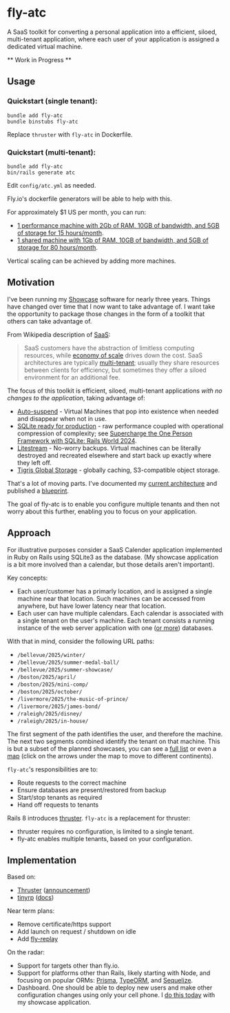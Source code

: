 # fly-atc

A SaaS toolkit for converting a personal application into a efficient, siloed, multi-tenant application, where each user of your application is assigned a dedicated virtual machine.

** Work in Progress **

## Usage

### Quickstart (single tenant):

```
bundle add fly-atc
bundle binstubs fly-atc
```

Replace `thruster` with `fly-atc` in Dockerfile.

### Quickstart (multi-tenant):

```
bundle add fly-atc
bin/rails generate atc
```

Edit `config/atc.yml` as needed.

Fly.io's dockerfile generators will be able to help with this.

For approximately $1 US per month, you can run:
  * [1 performance machine with 2Gb of RAM, 10GB of bandwidth, and 5GB of storage for 15 hours/month](https://fly.io/calculator?m=0_0_0_0_0&f=c&b=iad.10&a=no_none&r=shared_0_1_iad&t=10_100_5&u=0_1_100&g=1_performance_15_1_2048_iad_1024_0).
  * [1 shared machine with 1Gb of RAM, 10GB of bandwidth, and 5GB of storage for 80 hours/month](https://fly.io/calculator?m=0_0_0_0_0&f=c&b=iad.10&a=no_none&r=shared_0_1_iad&t=10_100_5&u=0_1_100&g=1_shared_80_1_1048_iad_1024_0).

Vertical scaling can be achieved by adding more machines.

## Motivation

I've been running my [Showcase](https://github.com/rubys/showcase?tab=readme-ov-file#showcase) software for nearly three years.  Things have changed over time that I now want to take advantage of.  I want take the opportunity to package those changes in the form of a toolkit that others can take advantage of.

From Wikipedia description of [SaaS](https://en.wikipedia.org/wiki/Software_as_a_service):

> SaaS customers have the abstraction of limitless computing resources, while [economy of scale](https://en.wikipedia.org/wiki/Economy_of_scale) drives down the cost. SaaS architectures are typically [multi-tenant](https://en.wikipedia.org/wiki/Multi-tenant); usually they share resources between clients for efficiency, but sometimes they offer a siloed environment for an additional fee.

The focus of this toolkit is efficient, siloed, multi-tenant applications *with no changes to the application*, taking advantage of:

* [Auto-suspend](https://community.fly.io/t/autosuspend-is-here-machine-suspension-is-enabled-everywhere/20942) -  Virtual Machines that pop into existence when needed and disappear when not in use.
* [SQLite ready for production](https://rubyonrails.org/2024/11/7/rails-8-no-paas-required#getting-sqlite-ready-for-production) - raw performance coupled with operational compression of complexity; see [Supercharge the One Person Framework with SQLite: Rails World 2024](https://fractaledmind.github.io/2024/10/16/sqlite-supercharges-rails/).
* [Litestream](https://litestream.io/) -  No-worry backups.  Virtual machines can be literally destroyed and recreated elsewhere and start back up exactly where they left off.
* [Tigris Global Storage](https://fly.io/docs/tigris/) - globally caching, S3-compatible object storage.

That's a lot of moving parts.  I've documented my [current architecture](https://github.com/rubys/showcase/blob/main/ARCHITECTURE.md) and published a [blueprint](https://fly.io/docs/blueprints/shared-nothing/).

The goal of fly-atc is to enable you configure multiple tenants and then not worry about this further, enabling you to focus on your application.

## Approach

For illustrative purposes consider a SaaS Calender application implemented in Ruby on Rails using SQLite3 as the database.  (My showcase application is a bit more involved than a calendar, but those details aren't important).

Key concepts:

* Each user/customer has a primarly location, and is assigned a single machine near that location.  Such machines can be accessed from anywhere, but have lower latency near that location.
* Each user can have multiple calendars.  Each calendar is associated with a single tenant on the user's machine.  Each tenant consists a running instance of the web server application with one ([or more](https://rubyonrails.org/2024/11/7/rails-8-no-paas-required#a-solid-reduction-of-dependencies)) databases.

With that in mind, consider the following URL paths:

* `/bellevue/2025/winter/`
* `/bellevue/2025/summer-medal-ball/`
* `/bellevue/2025/summer-showcase/`
* `/boston/2025/april/`
* `/boston/2025/mini-comp/`
* `/boston/2025/october/`
* `/livermore/2025/the-music-of-prince/`
* `/livermore/2025/james-bond/`
* `/raleigh/2025/disney/`
* `/raleigh/2025/in-house/`

The first segment of the path identifies the user, and therefore the machine.  The next two segments combined identify the tenant on that machine.  This is but a subset of the planned showcases, you can see a [full list](https://smooth.fly.dev/showcase/) or even a [map](https://smooth.fly.dev/showcase/regions/) (click on the arrows under the map to move to different continents).

`fly-atc`'s responsibilities are to:
* Route requests to the correct machine
* Ensure databases are present/restored from backup
* Start/stop tenants as required
* Hand off requests to tenants

Rails 8 introduces [thruster](https://rubyonrails.org/2024/11/7/rails-8-no-paas-required#enter-kamal-2--thruster).  `fly-atc` is a replacement for thruster:
  * thruster requires no configuration, is limited to a single tenant.
  * fly-atc enables multiple tenants, based on your configuration.

## Implementation

Based on:
* [Thruster](https://github.com/basecamp/thruster) ([announcement](https://dev.37signals.com/thruster-released/))
* [tinyrp](https://github.com/pgaijin66/tinyrp) ([docs](https://prabeshthapa.medium.com/learn-reverse-proxy-by-creating-one-yourself-using-go-87be2a29d1e))

Near term plans:

* Remove certificate/https support
* Add launch on request / shutdown on idle
* Add [fly-replay](https://fly.io/docs/networking/dynamic-request-routing/)

On the radar:

* Support for targets other than fly.io.
* Support for platforms other than Rails, likely starting with Node, and focusing on popular ORMs: [Prisma](https://www.prisma.io/), [TypeORM](https://typeorm.io/), and [Sequelize](https://sequelize.org/).
* Dashboard.  One should be able to deploy new users and make other configuration changes using only your cell phone.  I [do this today](https://github.com/rubys/showcase/blob/main/ARCHITECTURE.md#administration) with my showcase application.